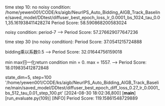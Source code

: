 
time step 10:
no noisy condition: 
/home/yewen001/CODE/ks/aigb/NeurIPS_Auto_Bidding_AIGB_Track_Baseline/saved_model/DDtest/diffuser_best_epoch_loss_lr_0.0001_bs_1024_tau_0.01,35.161938411428274
Period Score: 58.590868200583024

noisy condition: period-7 --> Period Score: 57.276629077647236


time step 30 (no noisy condition):
Period Score: 37.0541215724888

bidding乘以系数0.5 --> Period Score: 32.01644756159018



min max归一化return condition
min = 0.
max = 1557.
--> Period Score: 18.019835412872848


state_dim=5, step=100
'/home/yewen001/CODE/ks/aigb/NeurIPS_Auto_Bidding_AIGB_Track_Baseline/main/saved_model/DDtest/diffuser_best_epoch_diff_loss_0.27_lr_0.0001_bs_512_tau_0.01_step_100.pt'
[2024-08-30 18:02:36,800] [__main__] [run_evaluate.py(109)] [INFO] Period Score: 119.15861548729889